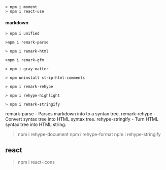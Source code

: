 ##

```
> npm i moment
> npm i react-use
```

#### markdown

```
> npm i unified

>npm i remark-parse

> npm i remark-html

>npm i remark-gfm

> npm i gray-matter

> npm uninstall strip-html-comments

> npm i remark-rehype

> npm i rehype-highlight

> npm i remark-stringify

```

remark-parse - Parses markdown into to a syntax tree.
remark-rehype - Convert syntax tree into HTML syntax tree.
rehype-stringify - Turn HTML syntax tree into HTML string.

> npm i rehype-document
> npm i rehype-format
> npm i rehype-stringify

## react

> npm i react-icons

